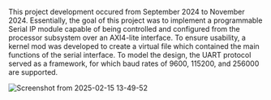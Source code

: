 This project development occured from September 2024 to November 2024. Essentially, the goal of this project was to implement a programmable Serial IP module capable of being controlled and
configured from the processor subsystem over an AXI4-lite interface. To ensure usability, a kernel mod was developed to create a virtual file which contained the main functions of the serial interface. To model the design, the UART protocol served as a framework, for which baud rates of 9600, 115200, and 256000 are supported. 

![Screenshot from 2025-02-15 13-49-52](https://github.com/user-attachments/assets/c6188d51-f80a-4503-9c45-d86696c4cfeb)


